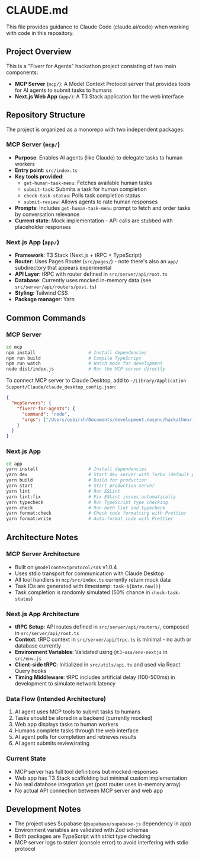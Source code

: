 # CLAUDE.md

This file provides guidance to Claude Code (claude.ai/code) when working with code in this repository.

## Project Overview

This is a "Fiverr for Agents" hackathon project consisting of two main components:
- **MCP Server** (`mcp/`): A Model Context Protocol server that provides tools for AI agents to submit tasks to humans
- **Next.js Web App** (`app/`): A T3 Stack application for the web interface

## Repository Structure

The project is organized as a monorepo with two independent packages:

### MCP Server (`mcp/`)
- **Purpose**: Enables AI agents (like Claude) to delegate tasks to human workers
- **Entry point**: `src/index.ts`
- **Key tools provided**:
  - `get-human-task-menu`: Fetches available human tasks
  - `submit-task`: Submits a task for human completion
  - `check-task-status`: Polls task completion status
  - `submit-review`: Allows agents to rate human responses
- **Prompts**: Includes `get-human-task-menu` prompt to fetch and order tasks by conversation relevance
- **Current state**: Mock implementation - API calls are stubbed with placeholder responses

### Next.js App (`app/`)
- **Framework**: T3 Stack (Next.js + tRPC + TypeScript)
- **Router**: Uses Pages Router (`src/pages/`) - note there's also an `app/` subdirectory that appears experimental
- **API Layer**: tRPC with router defined in `src/server/api/root.ts`
- **Database**: Currently uses mocked in-memory data (see `src/server/api/routers/post.ts`)
- **Styling**: Tailwind CSS
- **Package manager**: Yarn

## Common Commands

### MCP Server
```bash
cd mcp
npm install                    # Install dependencies
npm run build                  # Compile TypeScript
npm run watch                  # Watch mode for development
node dist/index.js             # Run the MCP server directly
```

To connect MCP server to Claude Desktop, add to `~/Library/Application Support/Claude/claude_desktop_config.json`:
```json
{
  "mcpServers": {
    "fiverr-for-agents": {
      "command": "node",
      "args": ["/Users/oebirch/Documents/development.nosync/hackathon/fiverr-for-agents/mcp/dist/index.js"]
    }
  }
}
```

### Next.js App
```bash
cd app
yarn install                   # Install dependencies
yarn dev                       # Start dev server with Turbo (default port 3000)
yarn build                     # Build for production
yarn start                     # Start production server
yarn lint                      # Run ESLint
yarn lint:fix                  # Fix ESLint issues automatically
yarn typecheck                 # Run TypeScript type checking
yarn check                     # Run both lint and typecheck
yarn format:check              # Check code formatting with Prettier
yarn format:write              # Auto-format code with Prettier
```

## Architecture Notes

### MCP Server Architecture
- Built on `@modelcontextprotocol/sdk` v1.0.4
- Uses stdio transport for communication with Claude Desktop
- All tool handlers in `mcp/src/index.ts` currently return mock data
- Task IDs are generated with timestamp: `task-${Date.now()}`
- Task completion is randomly simulated (50% chance in `check-task-status`)

### Next.js App Architecture
- **tRPC Setup**: API routes defined in `src/server/api/routers/`, composed in `src/server/api/root.ts`
- **Context**: tRPC context in `src/server/api/trpc.ts` is minimal - no auth or database currently
- **Environment Variables**: Validated using `@t3-oss/env-nextjs` in `src/env.js`
- **Client-side tRPC**: Initialized in `src/utils/api.ts` and used via React Query hooks
- **Timing Middleware**: tRPC includes artificial delay (100-500ms) in development to simulate network latency

### Data Flow (Intended Architecture)
1. AI agent uses MCP tools to submit tasks to humans
2. Tasks should be stored in a backend (currently mocked)
3. Web app displays tasks to human workers
4. Humans complete tasks through the web interface
5. AI agent polls for completion and retrieves results
6. AI agent submits review/rating

### Current State
- MCP server has full tool definitions but mocked responses
- Web app has T3 Stack scaffolding but minimal custom implementation
- No real database integration yet (post router uses in-memory array)
- No actual API connection between MCP server and web app

## Development Notes

- The project uses Supabase (`@supabase/supabase-js` dependency in app)
- Environment variables are validated with Zod schemas
- Both packages are TypeScript with strict type checking
- MCP server logs to stderr (console.error) to avoid interfering with stdio protocol
